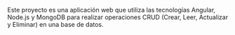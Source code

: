 Este proyecto es una aplicación web que utiliza las tecnologías Angular, Node.js y MongoDB para realizar operaciones CRUD (Crear, Leer, Actualizar y Eliminar) en una base de datos.
